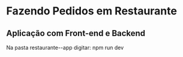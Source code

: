 # Fazendo Pedidos em Restaurante


## Aplicação com Front-end e Backend


Na pasta restaurante--app digitar: npm run dev

